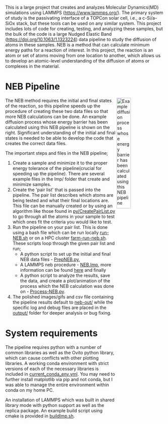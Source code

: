 This is a large project that creates and analyzes Molecular Dynamics(MD) simulations using LAMMPS (https://www.lammps.org/). The primary system of study is the passivating interface of a TOPCon solar cell, i.e., a c-Si/a-SiOx stack, but these tools can be used on any similar system. This project includes lots of code for creating, testing, and analyzing these samples, but the bulk of the code is a large Nudged Elastic Band (https://doi.org/10.1063/1.1323224) data pipeline to study the diffusion of atoms in these samples. NEB is a method that can calculate minimum energy paths for a reaction of interest. In this project, the reaction is an atom or set of atoms moving from one location to another, which allows us to develop an atomic-level understanding of the diffusion of atoms or complexes in the material. 

# NEB Pipeline
<img src="https://github.com/user-attachments/assets/b19c814b-41b7-4d7a-ba66-2313e4d91797" align="right" width="30%" alt="Example diffusion process whose energy barrier has been calculated using this NEB pipeline">

The NEB method requires the initial and final states of the reaction, so this pipeline speeds up the procedure of creating these two data files so that more NEB calculations can be done. An example diffusion process whose energy barrier has been calculated using this NEB pipeline is shown on the right. Significant understanding of the initial and final states is needed to be able to develop the code that creates the correct data files.

The important steps and files in the NEB pipeline;

1) Create a sample and minimize it to the proper energy tolerance of the pipeline(crucial for speeding up the pipeline). There are several example files in the lmp/ folder that create and minimize samples.
2) Create the 'pair list' that is passed into the pipeline. The pair list describes which atoms are being tested and what their final locations are. This file can be manually created or by using an algorithm like those found in [py/CreatePairList.py](https://github.com/zimanyi-group/TOPCON-MD/blob/2130c84a616471efe19783c0e83591f3746cddbb/py/CreatePairList.py#L289) to go through all the atoms in your sample to test which ones fit the criteria you would like to test.
3) Run the pipeline on your pair list. This is done using a bash file which can be run locally [run-NEB.sh](run-NEB.sh) or on a HPC cluster [farm-run-neb.sh](farm-run-neb.sh). These scripts loop through the given pair list and run;
    - A python script to set up the initial and final NEB data files - [PrepNEB.py](py/PrepNEB.py),
     - A LAMMPS neb procedure - [NEB.lmp](lmp/NEB.lmp), more information can be found [here](https://docs.lammps.org/neb.html) and finally
     - A python script to analyze the results, save the data, and create a plot/animation of the process which the NEB calculation was done on - [Process-NEB.py](py/Process-NEB.py).
4) The polished images/gifs and csv file containing the pipeline results default to [neb-out/](/neb-out/) while the specific log and debug files are placed in the [output/](output/) folder for deeper analysis or bug fixing.


# System requirements
The pipeline requires python with a number of common libraries as well as the Ovito python library, which can cause conflicts with other plotting libraries. A working conda environment with strict versions of each of the necessary libraries is included in [current_conda_env.yml](current_conda_env.yml). You may need to further install matplotlib via pip and not conda, but I was able to manage the entire environment within conda on my home PC.

An installation of LAMMPS which was built in shared library mode with python support as well as the replica package. An example build script using cmake is provided in [buildlmp.sh](/buildlmp.sh).


